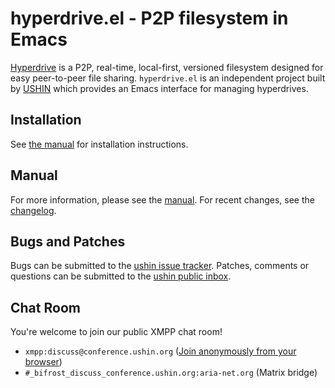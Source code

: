 # hyperdrive.el - P2P filesystem in Emacs

[Hyperdrive](https://docs.holepunch.to/building-blocks/hyperdrive) is a P2P, real-time, local-first, versioned
filesystem designed for easy peer-to-peer file sharing.
`hyperdrive.el` is an independent project built by [USHIN](https://ushin.org) which
provides an Emacs interface for managing hyperdrives.


## Installation

See [the
manual](https://ushin.org/hyperdrive/hyperdrive-manual.html#Installation)
for installation instructions.


## Manual

For more information, please see the
[manual](https://ushin.org/hyperdrive/hyperdrive-manual.html). For recent
changes, see the [changelog](CHANGELOG.org).


## Bugs and Patches

Bugs can be submitted to the [ushin issue tracker](https://todo.sr.ht/~ushin/ushin). Patches, comments or
questions can be submitted to the [ushin public inbox](https://lists.sr.ht/~ushin/ushin).


## Chat Room

You're welcome to join our public XMPP chat
room!

- `xmpp:discuss@conference.ushin.org` ([Join anonymously from your browser](https://anonymous.cheogram.com/discuss@conference.ushin.org))
- `#_bifrost_discuss_conference.ushin.org:aria-net.org` (Matrix bridge)
